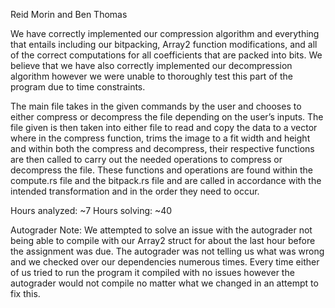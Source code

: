 Reid Morin and Ben Thomas

We have correctly implemented our compression algorithm and everything that entails including our bitpacking, Array2 function modifications, and all of the correct computations for all coefficients that are packed into bits. We believe that we have also correctly implemented our decompression algorithm however we were unable to thoroughly test this part of the program due to time constraints.

The main file takes in the given commands by the user and chooses to either compress or decompress the file depending on the user’s inputs. The file given is then taken into either file to read and copy the data to a vector where in the compress function, trims the image to a fit width and height and within both the compress and decompress, their respective functions are then called to carry out the needed operations to compress or decompress the file. These functions and operations are found within the compute.rs file and the bitpack.rs file and are called in accordance with the intended transformation and in the order they need to occur.

Hours analyzed: ~7
Hours solving: ~40

Autograder Note: We attempted to solve an issue with the autograder not being able to compile with our Array2 struct for about the last hour before the assignment was due. The autograder was not telling us what was wrong and we checked over our dependencies numerous times. Every time either of us tried to run the program it compiled with no issues however the autograder would not compile no matter what we changed in an attempt to fix this.
